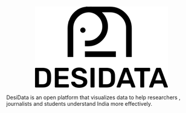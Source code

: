 <p align="center">
  <img src="./assets/readme/logo-base.png">
</p>

DesiData is an open platform that visualizes data to help researchers , journalists and students understand India more effectively.
